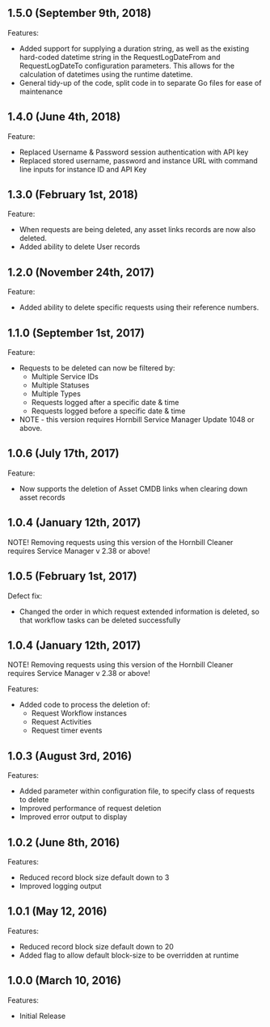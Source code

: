 ## 1.5.0 (September 9th, 2018)

Features:
  - Added support for supplying a duration string, as well as the existing hard-coded datetime string in the RequestLogDateFrom and RequestLogDateTo configuration parameters. This allows for the calculation of datetimes using the runtime datetime.
  - General tidy-up of the code, split code in to separate Go files for ease of maintenance

## 1.4.0 (June 4th, 2018)

Feature:
  - Replaced Username & Password session authentication with API key 
  - Replaced stored username, password and instance URL with command line inputs for instance ID and API Key

## 1.3.0 (February 1st, 2018)

Feature:

  - When requests are being deleted, any asset links records are now also deleted.
  - Added ability to delete User records

## 1.2.0 (November 24th, 2017)

Feature:

  - Added ability to delete specific requests using their reference numbers.

## 1.1.0 (September 1st, 2017)

Feature:

  - Requests to be deleted can now be filtered by:
    - Multiple Service IDs
    - Multiple Statuses
    - Multiple Types
    - Requests logged after a specific date & time
    - Requests logged before a specific date & time
  - NOTE - this version requires Hornbill Service Manager Update 1048 or above.

## 1.0.6 (July 17th, 2017)

Feature:

  - Now supports the deletion of Asset CMDB links when clearing down asset records

## 1.0.4 (January 12th, 2017)

NOTE! Removing requests using this version of the Hornbill Cleaner requires Service Manager v 2.38 or above!

## 1.0.5 (February 1st, 2017)

Defect fix:

  - Changed the order in which request extended information is deleted, so that workflow tasks can be deleted successfully 

## 1.0.4 (January 12th, 2017)

NOTE! Removing requests using this version of the Hornbill Cleaner requires Service Manager v 2.38 or above!

Features:

  - Added code to process the deletion of:
    - Request Workflow instances
    - Request Activities
    - Request timer events

## 1.0.3 (August 3rd, 2016)

Features:

  - Added parameter within configuration file, to specify class of requests to delete  
  - Improved performance of request deletion
  - Improved error output to display

## 1.0.2 (June 8th, 2016)

Features:

  - Reduced record block size default down to 3
  - Improved logging output

## 1.0.1 (May 12, 2016)

Features:

  - Reduced record block size default down to 20
  - Added flag to allow default block-size to be overridden at runtime


## 1.0.0 (March 10, 2016)

Features:

  - Initial Release
